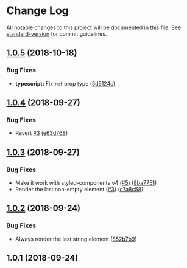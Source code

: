 # Change Log

All notable changes to this project will be documented in this file. See [standard-version](https://github.com/conventional-changelog/standard-version) for commit guidelines.

<a name="1.0.5"></a>
## [1.0.5](https://github.com/diegohaz/reuse/compare/v1.0.4...v1.0.5) (2018-10-18)


### Bug Fixes

* **typescript:** Fix `ref` prop type ([5d5124c](https://github.com/diegohaz/reuse/commit/5d5124c))



<a name="1.0.4"></a>
## [1.0.4](https://github.com/diegohaz/reuse/compare/v1.0.3...v1.0.4) (2018-09-27)


### Bug Fixes

* Revert [#3](https://github.com/diegohaz/reuse/issues/3) ([e63d768](https://github.com/diegohaz/reuse/commit/e63d768))



<a name="1.0.3"></a>
## [1.0.3](https://github.com/diegohaz/reuse/compare/v1.0.2...v1.0.3) (2018-09-27)


### Bug Fixes

* Make it work with styled-components v4 ([#5](https://github.com/diegohaz/reuse/issues/5)) ([8ba7751](https://github.com/diegohaz/reuse/commit/8ba7751))
* Render the last non-empty element ([#3](https://github.com/diegohaz/reuse/issues/3)) ([c7a8c58](https://github.com/diegohaz/reuse/commit/c7a8c58))



<a name="1.0.2"></a>
## [1.0.2](https://github.com/diegohaz/reuse/compare/v1.0.1...v1.0.2) (2018-09-24)


### Bug Fixes

* Always render the last string element ([852b7b9](https://github.com/diegohaz/reuse/commit/852b7b9))



<a name="1.0.1"></a>
## 1.0.1 (2018-09-24)
